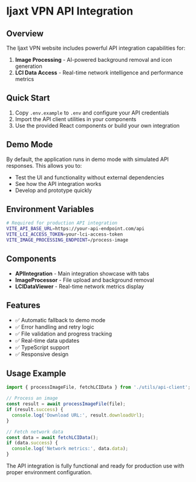 # Ijaxt VPN API Integration

## Overview

The Ijaxt VPN website includes powerful API integration capabilities for:

1. **Image Processing** - AI-powered background removal and icon generation
2. **LCI Data Access** - Real-time network intelligence and performance metrics

## Quick Start

1. Copy `.env.example` to `.env` and configure your API credentials
2. Import the API client utilities in your components
3. Use the provided React components or build your own integration

## Demo Mode

By default, the application runs in demo mode with simulated API responses. This allows you to:
- Test the UI and functionality without external dependencies
- See how the API integration works
- Develop and prototype quickly

## Environment Variables

```bash
# Required for production API integration
VITE_API_BASE_URL=https://your-api-endpoint.com/api
VITE_LCI_ACCESS_TOKEN=your-lci-access-token
VITE_IMAGE_PROCESSING_ENDPOINT=/process-image
```

## Components

- **APIIntegration** - Main integration showcase with tabs
- **ImageProcessor** - File upload and background removal
- **LCIDataViewer** - Real-time network metrics display

## Features

- ✅ Automatic fallback to demo mode
- ✅ Error handling and retry logic
- ✅ File validation and progress tracking
- ✅ Real-time data updates
- ✅ TypeScript support
- ✅ Responsive design

## Usage Example

```typescript
import { processImageFile, fetchLCIData } from './utils/api-client';

// Process an image
const result = await processImageFile(file);
if (result.success) {
  console.log('Download URL:', result.downloadUrl);
}

// Fetch network data
const data = await fetchLCIData();
if (data.success) {
  console.log('Network metrics:', data.data);
}
```

The API integration is fully functional and ready for production use with proper environment configuration.